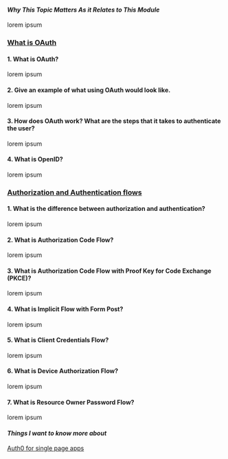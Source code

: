 #### *Why This Topic Matters As it Relates to This Module*
lorem ipsum

### [What is OAuth](https://www.csoonline.com/article/3216404/what-is-oauth-how-the-open-authorization-framework-works.html)

#### 1. What is OAuth?
lorem ipsum

#### 2. Give an example of what using OAuth would look like.
lorem ipsum

#### 3. How does OAuth work? What are the steps that it takes to authenticate the user?

lorem ipsum

#### 4. What is OpenID?
lorem ipsum



### [Authorization and Authentication flows](https://auth0.com/docs/flows)

#### 1. What is the difference between authorization and authentication?
lorem ipsum

#### 2. What is Authorization Code Flow?
lorem ipsum

#### 3. What is Authorization Code Flow with Proof Key for Code Exchange (PKCE)?
lorem ipsum

#### 4. What is Implicit Flow with Form Post?
lorem ipsum

#### 5. What is Client Credentials Flow?
lorem ipsum

#### 6. What is Device Authorization Flow?
lorem ipsum

#### 7. What is Resource Owner Password Flow?
lorem ipsum


#### *Things I want to know more about*
[Auth0 for single page apps](https://auth0.com/docs/libraries/auth0-react)
